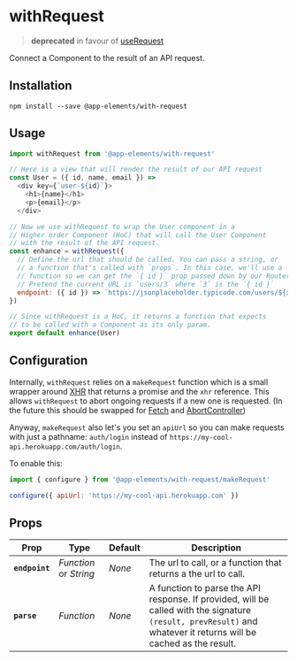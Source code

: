 # withRequest

> **deprecated** in favour of [useRequest](components/use-request)

Connect a Component to the result of an API request.

## Installation

`npm install --save @app-elements/with-request`

## Usage

```javascript
import withRequest from '@app-elements/with-request'

// Here is a view that will render the result of our API request
const User = ({ id, name, email }) =>
  <div key={`user-${id}`}>
    <h1>{name}</h1>
    <p>{email}</p>
  </div>

// Now we use withRequest to wrap the User component in a 
// Higher order Component (HoC) that will call the User Component
// with the result of the API request.
const enhance = withRequest({
  // Define the url that should be called. You can pass a string, or
  // a function that's called with `props`. In this case, we'll use a
  // function so we can get the `{ id }` prop passed down by our Router.
  // Pretend the current URL is `users/3` where `3` is the `{ id }`
  endpoint: ({ id }) => `https://jsonplaceholder.typicode.com/users/${id}`
})

// Since withRequest is a HoC, it returns a function that expects
// to be called with a Component as its only param.
export default enhance(User)
```

## Configuration

Internally, `withRequest` relies on a `makeRequest` function which is a small wrapper around [XHR](https://developer.mozilla.org/en-US/docs/Web/API/XMLHttpRequest) that returns a promise and the `xhr` reference. This allows `withRequest` to abort ongoing requests if a new one is requested. (In the future this should be swapped for [Fetch](https://developer.mozilla.org/en-US/docs/Web/API/Fetch_API) and [AbortController](https://developer.mozilla.org/en-US/docs/Web/API/AbortController))

Anyway, `makeRequest` also let's you set an `apiUrl` so you can make requests with just a pathname: `auth/login` instead of `https://my-cool-api.herokuapp.com/auth/login`.

To enable this:

```javascript
import { configure } from '@app-elements/with-request/makeRequest'

configure({ apiUrl: 'https://my-cool-api.herokuapp.com' })
```

## Props

| Prop            | Type                   | Default       | Description         |
|-----------------|------------------------|---------------|---------------------|
| **`endpoint`**  | _Function_ or _String_ | _None_        | The url to call, or a function that returns a the url to call.
| **`parse`**     | _Function_             | _None_        | A function to parse the API response. If provided, will be called with the signature `(result, prevResult)` and whatever it returns will be cached as the result.
